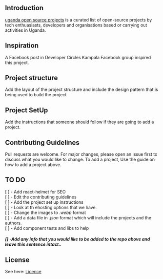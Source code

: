 ## Introduction

[uganda open source projects](https://github.com/CodeForUganda/uganda-open-source-projects) is a curated list of open-source projects by tech enthuasiasts, developers and organisations based or carrying out activities in Uganda.

## Inspiration

A Facebook post in Developer Circles Kampala Facebook group inspired this project.

## Project structure

Add the layout of the project structure and include the design pattern that is being used to build the project

## Project SetUp

Add the instructions that someone should follow if they are going to add a project.

## Contributing Guidelines

Pull requests are welcome. For major changes, please open an issue first to discuss what you would like to change.
To add a project, Use the guide on how to add a project above.

## TO DO

[ ] - Add react-helmet for SEO <br>
[ ] - Edit the contributing guidelines <br>
[ ] - Add the project set up instructions <br>
[ ] - Look at th ehosting options that we have. <br>
[ ] - Change the images to _.webp_ format<br>
[ ] - Add a data file in _.json_ format which will include the projects and the authors. <br>
[ ] - Add component tests and libs to help<br>

##### [] -Add any info that you would like to be added to the repo above and leave this sentence intact..

## License

See here: [Licence](LICENSE)
